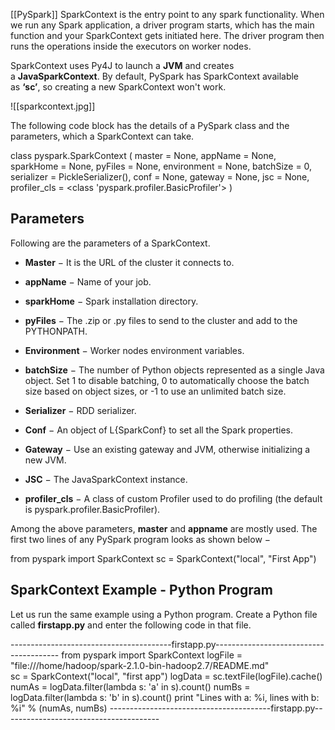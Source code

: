 [[PySpark]]
SparkContext is the entry point to any spark functionality. When we run any Spark application, a driver program starts, which has the main function and your SparkContext gets initiated here. The driver program then runs the operations inside the executors on worker nodes.

SparkContext uses Py4J to launch a **JVM** and creates a **JavaSparkContext**. By default, PySpark has SparkContext available as **‘sc’**, so creating a new SparkContext won't work.

![[sparkcontext.jpg]]

The following code block has the details of a PySpark class and the parameters, which a SparkContext can take.

class pyspark.SparkContext (
   master = None,
   appName = None, 
   sparkHome = None, 
   pyFiles = None, 
   environment = None, 
   batchSize = 0, 
   serializer = PickleSerializer(), 
   conf = None, 
   gateway = None, 
   jsc = None, 
   profiler_cls = <class 'pyspark.profiler.BasicProfiler'>
)

## Parameters

Following are the parameters of a SparkContext.

- **Master** − It is the URL of the cluster it connects to.
    
- **appName** − Name of your job.
    
- **sparkHome** − Spark installation directory.
    
- **pyFiles** − The .zip or .py files to send to the cluster and add to the PYTHONPATH.
    
- **Environment** − Worker nodes environment variables.
    
- **batchSize** − The number of Python objects represented as a single Java object. Set 1 to disable batching, 0 to automatically choose the batch size based on object sizes, or -1 to use an unlimited batch size.
    
- **Serializer** − RDD serializer.
    
- **Conf** − An object of L{SparkConf} to set all the Spark properties.
    
- **Gateway** − Use an existing gateway and JVM, otherwise initializing a new JVM.
    
- **JSC** − The JavaSparkContext instance.
    
- **profiler_cls** − A class of custom Profiler used to do profiling (the default is pyspark.profiler.BasicProfiler).

Among the above parameters, **master** and **appname** are mostly used. The first two lines of any PySpark program looks as shown below −

from pyspark import SparkContext
sc = SparkContext("local", "First App")

## SparkContext Example - Python Program

Let us run the same example using a Python program. Create a Python file called **firstapp.py** and enter the following code in that file.

----------------------------------------firstapp.py---------------------------------------
from pyspark import SparkContext
logFile = "file:///home/hadoop/spark-2.1.0-bin-hadoop2.7/README.md"  
sc = SparkContext("local", "first app")
logData = sc.textFile(logFile).cache()
numAs = logData.filter(lambda s: 'a' in s).count()
numBs = logData.filter(lambda s: 'b' in s).count()
print "Lines with a: %i, lines with b: %i" % (numAs, numBs)
----------------------------------------firstapp.py---------------------------------------